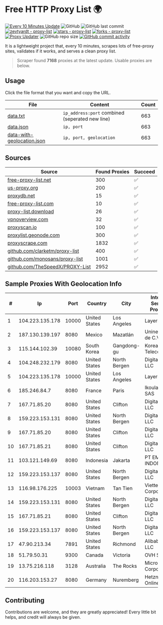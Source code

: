 
# Free HTTP Proxy List 🌍

[![Every 10 Minutes Update](https://github.com/mertguvencli/http-proxy-list/actions/workflows/main.yml/badge.svg?branch=main)](https://github.com/mertguvencli/http-proxy-list/actions/workflows/main.yml)
![GitHub](https://img.shields.io/github/license/mertguvencli/http-proxy-list)
![GitHub last commit](https://img.shields.io/github/last-commit/mertguvencli/http-proxy-list)
[![zevtyardt - proxy-list](https://img.shields.io/static/v1?label=zevtyardt&message=proxy-list&color=blue&logo=github)](https://github.com/zevtyardt/proxy-list "Go to GitHub repo")
[![stars - proxy-list](https://img.shields.io/github/stars/zevtyardt/proxy-list?style=social)](https://github.com/zevtyardt/proxy-list)
[![forks - proxy-list](https://img.shields.io/github/forks/zevtyardt/proxy-list?style=social)](https://github.com/zevtyardt/proxy-list)
[![Proxy Updater](https://github.com/zevtyardt/proxy-list/workflows/Proxy%20Updater/badge.svg)](https://github.com/zevtyardt/proxy-list/actions?query=workflow:"Proxy+Updater")
![GitHub repo size](https://img.shields.io/github/repo-size/zevtyardt/proxy-list)
[![GitHub commit activity](https://img.shields.io/github/commit-activity/m/zevtyardt/proxy-list?logo=commits)](https://github.com/zevtyardt/proxy-list/commits/main)

It is a lightweight project that, every 10 minutes, scrapes lots of free-proxy sites, validates if it works, and serves a clean proxy list.

> Scraper found **7168** proxies at the latest update. Usable proxies are below.

## Usage

Click the file format that you want and copy the URL.

|File|Content|Count|
|----|-------|-----|
|[data.txt](https://raw.githubusercontent.com/mertguvencli/http-proxy-list/main/proxy-list/data.txt)|`ip_address:port` combined (seperated new line)|663|
|[data.json](https://raw.githubusercontent.com/mertguvencli/http-proxy-list/main/proxy-list/data.json)|`ip, port`|663|
|[data-with-geolocation.json](https://raw.githubusercontent.com/mertguvencli/http-proxy-list/main/proxy-list/data-with-geolocation.json)|`ip, port, geolocation`|663|

## Sources

|Source|Found Proxies|Succeed|
|------|-------------|-------|
|[free-proxy-list.net](https://free-proxy-list.net)|300|✅|
|[us-proxy.org](https://www.us-proxy.org)|200|✅|
|[proxydb.net](http://proxydb.net)|15|✅|
|[free-proxy-list.com](https://free-proxy-list.com/?page=&port=&type%5B%5D=http&type%5B%5D=https&up_time=0&search=Search)|10|✅|
|[proxy-list.download](https://www.proxy-list.download/HTTP)|26|✅|
|[vpnoverview.com](https://vpnoverview.com/privacy/anonymous-browsing/free-proxy-servers)|32|✅|
|[proxyscan.io](https://www.proxyscan.io)|100|✅|
|[proxylist.geonode.com](https://proxylist.geonode.com/api/proxy-list?limit=300&page=1&sort_by=lastChecked&sort_type=desc&protocols=http,https)|300|✅|
|[proxyscrape.com](https://api.proxyscrape.com/v2/?request=displayproxies&protocol=http&timeout=10000&country=all&ssl=all&anonymity=all)|1832|✅|
|[github.com/clarketm/proxy-list](https://raw.githubusercontent.com/clarketm/proxy-list/master/proxy-list-raw.txt)|400|✅|
|[github.com/monosans/proxy-list](https://raw.githubusercontent.com/monosans/proxy-list/main/proxies/http.txt)|1001|✅|
|[github.com/TheSpeedX/PROXY-List](https://raw.githubusercontent.com/TheSpeedX/PROXY-List/master/http.txt)|2952|✅|


## Sample Proxies With Geolocation Info

|#|Ip|Port|Country|City|Internet Service Provider|
|-|--|----|-------|----|-------------------------|
|1|104.223.135.178|10000|United States|Los Angeles|LayerHost|
|2|187.130.139.197|8080|Mexico|Mazatlán|Uninet S.A. de C.V.|
|3|115.144.102.39|10080|South Korea|Gangdong-gu|Korea Telecom|
|4|104.248.232.179|8080|United States|North Bergen|DigitalOcean, LLC|
|5|104.223.135.178|10000|United States|Los Angeles|LayerHost|
|6|185.246.84.7|8080|France|Paris|Ikoula Net SAS|
|7|167.71.85.20|8080|United States|Clifton|DigitalOcean, LLC|
|8|159.223.153.131|8080|United States|North Bergen|DigitalOcean, LLC|
|9|167.71.85.20|8080|United States|Clifton|DigitalOcean, LLC|
|10|167.71.85.21|8080|United States|Clifton|DigitalOcean, LLC|
|11|103.121.149.69|8080|Indonesia|Jakarta|PT EMERIO INDONESIA|
|12|159.223.153.137|8080|United States|North Bergen|DigitalOcean, LLC|
|13|116.98.176.225|10003|Vietnam|Tan Tien|Viettel Corporation|
|14|159.223.153.131|8080|United States|North Bergen|DigitalOcean, LLC|
|15|167.71.85.21|8080|United States|Clifton|DigitalOcean, LLC|
|16|159.223.153.137|8080|United States|North Bergen|DigitalOcean, LLC|
|17|47.90.213.34|7891|United States|Richmond|Alibaba.com LLC|
|18|51.79.50.31|9300|Canada|Victoria|OVH SAS|
|19|13.75.216.118|3128|Australia|The Rocks|Microsoft Corporation|
|20|116.203.153.27|8080|Germany|Nuremberg|Hetzner Online GmbH|



## Contributing

Contributions are welcome, and they are greatly appreciated! Every
little bit helps, and credit will always be given.

